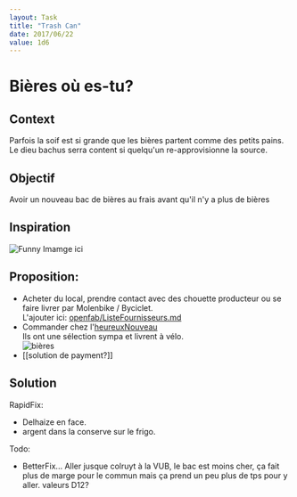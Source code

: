 ```yaml
---
layout: Task
title: "Trash Can"
date: 2017/06/22
value: 1d6
---
```


# Bières où es-tu?

## Context
Parfois la soif est si grande que les bières partent comme des petits pains. Le dieu bachus serra content si quelqu'un re-approvisionne la source.

## Objectif
Avoir un nouveau bac de bières au frais avant qu'il n'y a plus de bières

## Inspiration

![Funny Imamge ici](https://s-media-cache-ak0.pinimg.com/736x/6e/bb/e2/6ebbe26c3f62bf5d2f13a116e175feaf.jpg)

## Proposition:

- Acheter du local, prendre contact avec des chouette producteur ou se faire livrer par Molenbike / Byciclet.   
L'ajouter ici: [openfab/ListeFournisseurs.md](https://github.com/openfab-lab/openfab/blob/master/ListeFournisseurs.md)
- Commander chez l'[heureuxNouveau](http://www.lheureuxnouveau.be/fr/index)  
Ils ont une sélection sympa et livrent à vélo.  
![bières](https://user-images.githubusercontent.com/12049360/27472425-8c0404e8-57fb-11e7-8196-0a2a37e5334c.jpg)
- [[solution de payment?]] 

## Solution

RapidFix: 
- Delhaize en face. 
- argent dans la conserve sur le frigo.

Todo: 
- BetterFix... 
Aller jusque colruyt à la VUB, le bac est moins cher, ça fait plus de marge pour le commun mais ça prend un peu plus de tps pour y aller. valeurs D12?

